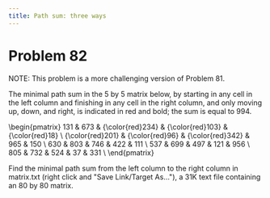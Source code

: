 ```yaml
---
title: Path sum: three ways
---
```

# Problem 82

NOTE: This problem is a more challenging version of Problem 81.

The minimal path sum in the 5 by 5 matrix below, by starting in any cell in the left column and finishing in any cell in the right column, and only moving up, down, and right, is indicated in red and bold; the sum is equal to 994.

\begin{pmatrix}
131 & 673 & {\color{red}234} & {\color{red}103} & {\color{red}18} \\
{\color{red}201} & {\color{red}96} & {\color{red}342} & 965 & 150 \\
630 & 803 & 746 & 422 & 111 \\
537 & 699 & 497 & 121 & 956 \\
805 & 732 & 524 & 37 & 331 \\
\end{pmatrix}

Find the minimal path sum from the left column to the right column in matrix.txt (right click and "Save Link/Target As..."), a 31K text file containing an 80 by 80 matrix.
